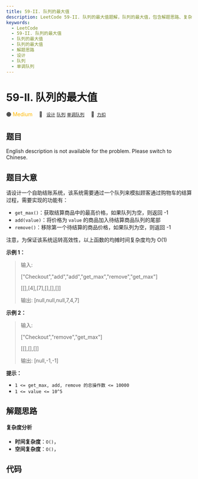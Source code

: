 ```yaml
---
title: 59-II. 队列的最大值
description: LeetCode 59-II. 队列的最大值题解，队列的最大值，包含解题思路、复杂度分析以及完整的 JavaScript 代码实现。
keywords:
  - LeetCode
  - 59-II. 队列的最大值
  - 队列的最大值
  - 队列的最大值
  - 解题思路
  - 设计
  - 队列
  - 单调队列
---
```


# 59-II. 队列的最大值

🟠 <font color=#ffb800>Medium</font>&emsp; 🔖&ensp; [`设计`](/tag/design.md) [`队列`](/tag/queue.md) [`单调队列`](/tag/monotonic-queue.md)&emsp; 🔗&ensp;[`力扣`](https://leetcode.cn/problems/dui-lie-de-zui-da-zhi-lcof)

## 题目

English description is not available for the problem. Please switch to
Chinese.


## 题目大意

请设计一个自助结账系统，该系统需要通过一个队列来模拟顾客通过购物车的结算过程，需要实现的功能有：

  * `get_max()`：获取结算商品中的最高价格，如果队列为空，则返回 -1
  * `add(value)`：将价格为 `value` 的商品加入待结算商品队列的尾部
  * `remove()`：移除第一个待结算的商品价格，如果队列为空，则返回 -1

注意，为保证该系统运转高效性，以上函数的均摊时间复杂度均为 O(1)



**示例 1：**

> 
> 
> 
> 
> 
> 输入: 
> 
> ["Checkout","add","add","get_max","remove","get_max"]
> 
> [[],[4],[7],[],[],[]]
> 
> 
> 
> 输出: [null,null,null,7,4,7]
> 
> 

**示例 2：**

> 
> 
> 
> 
> 
> 输入: 
> 
> ["Checkout","remove","get_max"]
> 
> [[],[],[]]
> 
> 
> 
> 输出: [null,-1,-1]
> 
> 



**提示：**

  * `1 <= get_max, add, remove 的总操作数 <= 10000`
  * `1 <= value <= 10^5`




## 解题思路

#### 复杂度分析

- **时间复杂度**：`O()`，
- **空间复杂度**：`O()`，

## 代码

```javascript

```